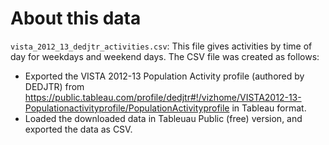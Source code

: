 # About this data

`vista_2012_13_dedjtr_activities.csv`: This file gives activities by time of day for weekdays and weekend days. The CSV file was created as follows:
* Exported the VISTA 2012-13 Population Activity profile (authored by DEDJTR) from https://public.tableau.com/profile/dedjtr#!/vizhome/VISTA2012-13-Populationactivityprofile/PopulationActivityprofile in Tableau format.
* Loaded the downloaded data in Tableuau Public (free) version, and exported the data as CSV.
